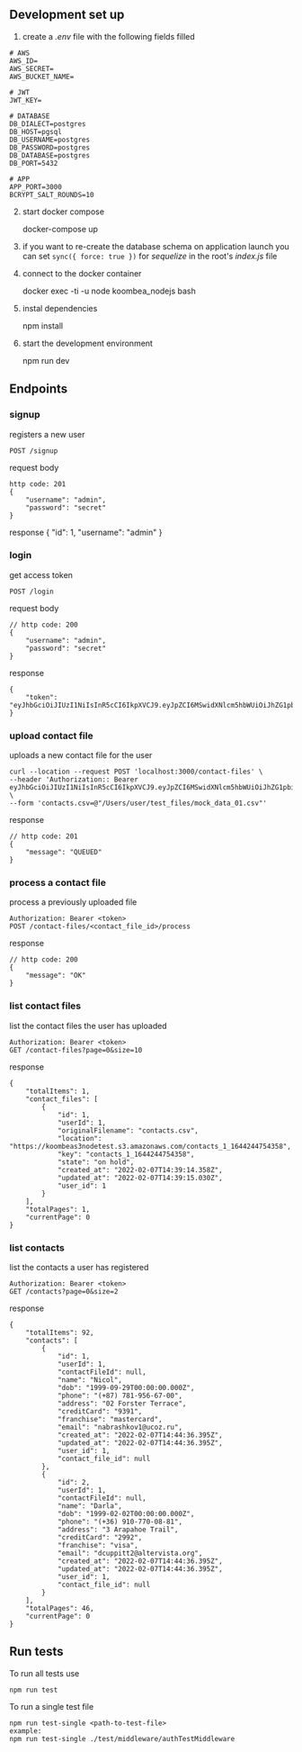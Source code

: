 ## Development set up

1. create a _.env_ file with the following fields filled
```
# AWS
AWS_ID=
AWS_SECRET=
AWS_BUCKET_NAME=

# JWT
JWT_KEY=

# DATABASE
DB_DIALECT=postgres
DB_HOST=pgsql
DB_USERNAME=postgres
DB_PASSWORD=postgres
DB_DATABASE=postgres
DB_PORT=5432

# APP
APP_PORT=3000
BCRYPT_SALT_ROUNDS=10
```
2. start docker compose

    docker-compose up

3. if you want to re-create the database schema on application launch you can set `sync({ force: true })` for _sequelize_ in the root's _index.js_ file

4. connect to the docker container

    docker exec -ti -u node koombea_nodejs bash

5. instal dependencies

    npm install

5. start the development environment

    npm run dev


## Endpoints

### signup
registers a new user

    POST /signup
    

request body

    http code: 201
    {
        "username": "admin",
        "password": "secret"
    }

response
    {
        "id": 1,
        "username": "admin"
    }

### login
get access token

    POST /login

request body

    // http code: 200
    {
        "username": "admin",
        "password": "secret"
    }

response

    {
        "token": "eyJhbGciOiJIUzI1NiIsInR5cCI6IkpXVCJ9.eyJpZCI6MSwidXNlcm5hbWUiOiJhZG1pbiIsImlhdCI6MTY0NDI0NDM5OH0.2sulGFbfIO7d71l8_Qkv9b19fM4vgWs5z2lQRab9mm8"
    }


### upload contact file
uploads a new contact file for the user

    curl --location --request POST 'localhost:3000/contact-files' \
    --header 'Authorization:: Bearer eyJhbGciOiJIUzI1NiIsInR5cCI6IkpXVCJ9.eyJpZCI6MSwidXNlcm5hbWUiOiJhZG1pbiIsImlhdCI6MTY0NDI0NDM5OH0.2sulGFbfIO7d71l8_Qkv9b19fM4vgWs5z2lQRab9mm8' \
    --form 'contacts.csv=@"/Users/user/test_files/mock_data_01.csv"'

response

    // http code: 201
    {
        "message": "QUEUED"
    }

### process a contact file
process a previously uploaded file

    Authorization: Bearer <token>
    POST /contact-files/<contact_file_id>/process

response

    // http code: 200
    {
        "message": "OK"
    }

### list contact files
list the contact files the user has uploaded

    Authorization: Bearer <token>
    GET /contact-files?page=0&size=10

response

    {
        "totalItems": 1,
        "contact_files": [
            {
                "id": 1,
                "userId": 1,
                "originalFilename": "contacts.csv",
                "location": "https://koombeas3nodetest.s3.amazonaws.com/contacts_1_1644244754358",
                "key": "contacts_1_1644244754358",
                "state": "on hold",
                "created_at": "2022-02-07T14:39:14.358Z",
                "updated_at": "2022-02-07T14:39:15.030Z",
                "user_id": 1
            }
        ],
        "totalPages": 1,
        "currentPage": 0
    }

### list contacts
list the contacts a user has registered

    Authorization: Bearer <token>
    GET /contacts?page=0&size=2

response

    {
        "totalItems": 92,
        "contacts": [
            {
                "id": 1,
                "userId": 1,
                "contactFileId": null,
                "name": "Nicol",
                "dob": "1999-09-29T00:00:00.000Z",
                "phone": "(+87) 781-956-67-00",
                "address": "02 Forster Terrace",
                "creditCard": "9391",
                "franchise": "mastercard",
                "email": "nabrashkov1@ucoz.ru",
                "created_at": "2022-02-07T14:44:36.395Z",
                "updated_at": "2022-02-07T14:44:36.395Z",
                "user_id": 1,
                "contact_file_id": null
            },
            {
                "id": 2,
                "userId": 1,
                "contactFileId": null,
                "name": "Darla",
                "dob": "1999-02-02T00:00:00.000Z",
                "phone": "(+36) 910-770-08-81",
                "address": "3 Arapahoe Trail",
                "creditCard": "2992",
                "franchise": "visa",
                "email": "dcuppitt2@altervista.org",
                "created_at": "2022-02-07T14:44:36.395Z",
                "updated_at": "2022-02-07T14:44:36.395Z",
                "user_id": 1,
                "contact_file_id": null
            }
        ],
        "totalPages": 46,
        "currentPage": 0
    }

## Run tests
To run all tests use

    npm run test

To run a single test file

    npm run test-single <path-to-test-file>
    example:
    npm run test-single ./test/middleware/authTestMiddleware
